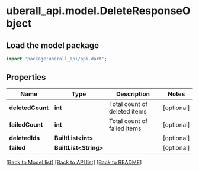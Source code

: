 # uberall_api.model.DeleteResponseObject

## Load the model package
```dart
import 'package:uberall_api/api.dart';
```

## Properties
Name | Type | Description | Notes
------------ | ------------- | ------------- | -------------
**deletedCount** | **int** | Total count of deleted items | [optional] 
**failedCount** | **int** | Total count of failed items | [optional] 
**deletedIds** | **BuiltList&lt;int&gt;** |  | [optional] 
**failed** | **BuiltList&lt;String&gt;** |  | [optional] 

[[Back to Model list]](../README.md#documentation-for-models) [[Back to API list]](../README.md#documentation-for-api-endpoints) [[Back to README]](../README.md)


